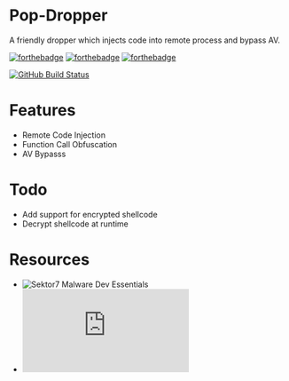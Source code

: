 # Pop-Dropper

A friendly dropper which injects code into remote process and bypass AV.

[![forthebadge](https://forthebadge.com/images/badges/made-with-c-plus-plus.svg)](https://forthebadge.com)
[![forthebadge](https://forthebadge.com/images/badges/fuck-it-ship-it.svg)](https://forthebadge.com)
[![forthebadge](https://forthebadge.com/images/badges/works-on-my-machine.svg)](https://forthebadge.com)

[![GitHub Build Status](https://github.com/AZSERG/LLOLBAS/workflows/build/badge.svg)](https://github.com/50ld13R80Y/Pop-Dropper/actions)

# Features
* Remote Code Injection
* Function Call Obfuscation
* AV Bypasss 

# Todo
* Add support for encrypted shellcode
* Decrypt shellcode at runtime

# Resources
* ![Sektor7 Malware Dev Essentials](https://institute.sektor7.net/red-team-operator-malware-development-essentials)
* ![Lazy Maldev](https://captmeelo.com/redteam/maldev/2021/12/15/lazy-maldev.html)
